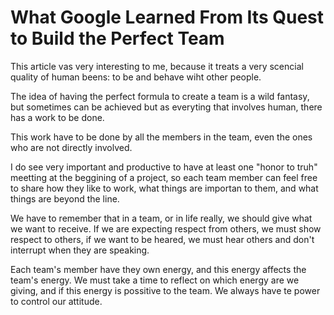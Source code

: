 # What Google Learned From Its Quest to Build the Perfect Team

This article vas very interesting to me, because it treats a very scencial quality of human beens: to be and behave wiht other people.

The idea of having the perfect formula to create a team is a wild fantasy, but sometimes can be achieved but as everyting that involves human, there has a work to be done.

This work have to be done by all the members in the team, even the ones who are not directly involved.

I do see very important and productive to have at least one "honor to truh" meetting at the beggining of a project, so each team member can feel free to share how they like to work, what things are importan to them, and what things are beyond the line.

We have to remember that in a team, or in life really, we should give what we want to receive. If we are expecting respect from others, we must show respect to others, if we want to be heared, we must hear others and don't interrupt when they are speaking.

Each team's member have they own energy, and this energy affects the team's energy. We must take a time to reflect on which energy are we giving, and if this energy is possitive to the team. We always have te power to control our attitude.